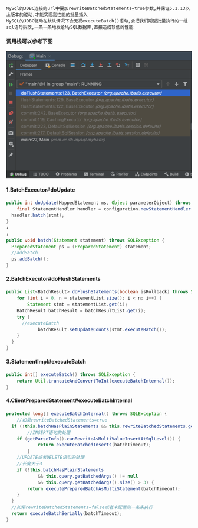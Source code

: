 ```
MySql的JDBC连接的url中要加rewriteBatchedStatements=true参数,并保证5.1.13以上版本的驱动,才能实现高性能的批量插入
MySQL的JDBC驱动在默认情况下会无视executeBatch()语句,会把我们期望批量执行的一组sql语句拆散,一条一条地发给MySQL数据库,直接造成较低的性能
```



#### 调用栈可以参考下图

<img src="./Batch1.png" alt="batch" style="zoom:50%;" />



#### 1.BatchExecutor#doUpdate

```java
public int doUpdate(MappedStatement ms, Object parameterObject) throws SQLException {
	final StatementHandler handler = configuration.newStatementHandler(this, ms, parameterObject, RowBounds.DEFAULT, null, null);
  handler.batch(stmt);
}
↓
↓
public void batch(Statement statement) throws SQLException {
  PreparedStatement ps = (PreparedStatement) statement;
  //addBatch
  ps.addBatch();
}
```

#### 2.BatchExecutor#doFlushStatements

```java
public List<BatchResult> doFlushStatements(boolean isRollback) throws SQLException {
	for (int i = 0, n = statementList.size(); i < n; i++) {
		Statement stmt = statementList.get(i);
    BatchResult batchResult = batchResultList.get(i);
    try {
      //executeBatch
			batchResult.setUpdateCounts(stmt.executeBatch());
    }
  }
}
```

#### 3.StatementImpl#executeBatch

```java
public int[] executeBatch() throws SQLException {
	return Util.truncateAndConvertToInt(executeBatchInternal());
}
```

#### 4.ClientPreparedStatement#executeBatchInternal

```java
protected long[] executeBatchInternal() throws SQLException {
	//如果rewriteBatchedStatements=true
  if (!this.batchHasPlainStatements && this.rewriteBatchedStatements.getValue()) {
		//INSERT语句的处理
    if (getParseInfo().canRewriteAsMultiValueInsertAtSqlLevel()) {
			return executeBatchedInserts(batchTimeout);
		}
    //UPDATE或者DELETE语句的处理
    //长度大于3
    if (!this.batchHasPlainStatements
        	&& this.query.getBatchedArgs() != null
            && this.query.getBatchedArgs().size() > 3) {
        return executePreparedBatchAsMultiStatement(batchTimeout);
    }
  }
  //如果rewriteBatchedStatements=false或者未配置则一条条执行
  return executeBatchSerially(batchTimeout);
}
```

